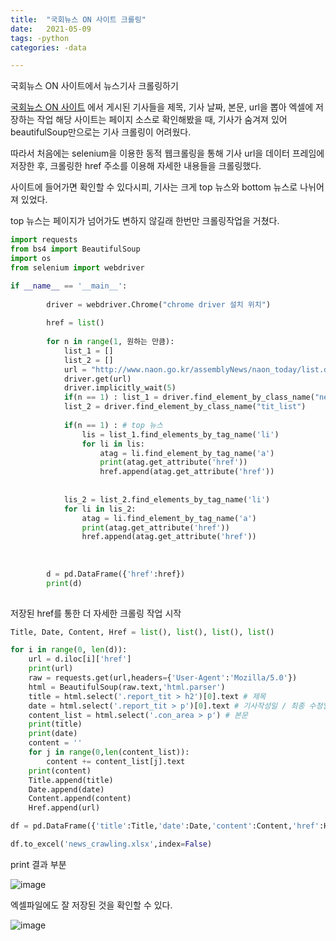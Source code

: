 ```yaml
---
title:  "국회뉴스 ON 사이트 크롤링"
date:   2021-05-09
tags: -python
categories: -data

---
```


국회뉴스 ON 사이트에서 뉴스기사 크롤링하기

[국회뉴스 ON 사이트][국회뉴스 ON 사이트] 에서 게시된 기사들을 제목, 기사 날짜, 본문, url을 뽑아 엑셀에 저장하는 작업
해당 사이트는 페이지 소스로 확인해봤을 때, 기사가 숨겨져 있어 beautifulSoup만으로는 기사 크롤링이 어려웠다.

따라서 처음에는 selenium을 이용한 동적 웹크롤링을 통해 기사 url을 데이터 프레임에 저장한 후, 크롤링한 href 주소를 이용해 자세한 내용들을 크롤링했다.

사이트에 들어가면 확인할 수 있다시피, 기사는 크게 top 뉴스와 bottom 뉴스로 나뉘어져 있었다.

top 뉴스는 페이지가 넘어가도 변하지 않길래 한번만 크롤링작업을 거쳤다.

```python
import requests
from bs4 import BeautifulSoup
import os
from selenium import webdriver

if __name__ == '__main__':
        
        driver = webdriver.Chrome("chrome driver 설치 위치")
                 
        href = list()
        
        for n in range(1, 원하는 만큼):
            list_1 = []
            list_2 = []
            url = "http://www.naon.go.kr/assemblyNews/naon_today/list.do?pageNo="+str(n)
            driver.get(url) 
            driver.implicitly_wait(5)
            if(n == 1) : list_1 = driver.find_element_by_class_name("news_list") # top 뉴스
            list_2 = driver.find_element_by_class_name("tit_list")
            
            if(n == 1) : # top 뉴스
                lis = list_1.find_elements_by_tag_name('li')
                for li in lis:
                    atag = li.find_element_by_tag_name('a')
                    print(atag.get_attribute('href'))
                    href.append(atag.get_attribute('href'))
            
            
            lis_2 = list_2.find_elements_by_tag_name('li')
            for li in lis_2:
                atag = li.find_element_by_tag_name('a')
                print(atag.get_attribute('href'))
                href.append(atag.get_attribute('href'))
           
            
        
        d = pd.DataFrame({'href':href})    
        print(d)
       
```

저장된 href를 통한 더 자세한 크롤링 작업 시작

```python
Title, Date, Content, Href = list(), list(), list(), list()

for i in range(0, len(d)):
    url = d.iloc[i]['href']
    print(url)
    raw = requests.get(url,headers={'User-Agent':'Mozilla/5.0'})
    html = BeautifulSoup(raw.text,'html.parser')
    title = html.select('.report_tit > h2')[0].text # 제목
    date = html.select('.report_tit > p')[0].text # 기사작성일 / 최종 수정일
    content_list = html.select('.con_area > p') # 본문
    print(title)
    print(date)
    content = ''
    for j in range(0,len(content_list)):
        content += content_list[j].text
    print(content)
    Title.append(title)
    Date.append(date)
    Content.append(content)
    Href.append(url)

df = pd.DataFrame({'title':Title,'date':Date,'content':Content,'href':Href})

df.to_excel('news_crawling.xlsx',index=False)    

```

print 결과 부분 

![image](https://user-images.githubusercontent.com/58428675/117567392-2c34ca80-b0f7-11eb-8327-671c61505d73.png)

엑셀파일에도 잘 저장된 것을 확인할 수 있다.

![image](https://user-images.githubusercontent.com/58428675/117567445-656d3a80-b0f7-11eb-97e4-4799deea56a8.png)

[국회뉴스 ON 사이트]: http://www.naon.go.kr/assemblyNews/naon_today/list.do
